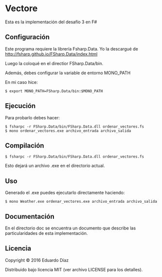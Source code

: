 # Vectore 

Esta es la implementación del desafío 3 en F#


## Configuración

Este programa requiere la librería Fsharp.Data. Yo la descargué de http://fsharp.github.io/FSharp.Data/index.html

Luego la coloqué en el directior FSharp.Data/bin.

Además, debes configurar la variable de entorno MONO_PATH

En mi caso hice:

	$ export MONO_PATH=FSharp.Data/bin:$MONO_PATH


## Ejecución


Para probarlo debes hacer:

	$ fsharpc -r FSharp.Data/bin/FSharp.Data.dll ordenar_vectores.fs
	$ mono ordenar_vectores.exe archivo_entrada archivo_salida

## Compilación

 	$ fsharpc -r FSharp.Data/bin/FSharp.Data.dll ordenar_vectores.fs

Esto dejará un archivo .exe en el directorio actual.

## Uso

Generado el .exe puedes ejecutarlo directamente haciendo:

    $ mono Weather.exe ordenar_vectores.exe archivo_entrada archivo_salida


## Documentación

En el directorio doc se encuentra un documento que describe las particularidades de esta implementación.

## Licencia

Copyright © 2016 Eduardo Díaz

Distribuido bajo licencia MIT (ver archivo LICENSE para los detalles).
